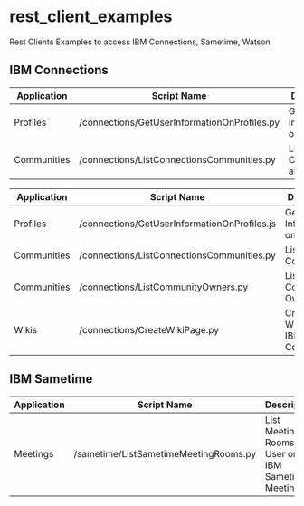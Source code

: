 # rest_client_examples

Rest Clients Examples to access IBM Connections, Sametime, Watson

## IBM Connections

| Application |  Script Name                               |   Description                                                  | Language |
|-------------|--------------------------------------------|----------------------------------------------------------------|----------|
| Profiles    |/connections/GetUserInformationOnProfiles.py|Get User Information on Profiles                |Python    |
| Communities |/connections/ListConnectionsCommunities.py  |List Communities and Owners       |Python    |



| Application |  Script Name                               |   Description                                                  | Language |
|-------------|--------------------------------------------|----------------------------------------------------------------|----------|
| Profiles    |/connections/GetUserInformationOnProfiles.js|Get User Information on Profiles                |Javascript/NodeJs    |
| Communities |/connections/ListConnectionsCommunities.py  |List Only Communities                |Javascript/NodeJs    |
| Communities |/connections/ListCommunityOwners.py         |List Comunity Owners              |Javascript/NodeJs    |
| Wikis       |/connections/CreateWikiPage.py              |Create a Wiki Page on IBM Connections              |Javascript/NodeJs    |




## IBM Sametime

| Application |            Script Name                  |   Description                                                  | Language |
|-------------|-----------------------------------------|----------------------------------------------------------------|----------|
| Meetings    |/sametime/ListSametimeMeetingRooms.py    |List Meeting Rooms of User on IBM Sametime Meetings             |Python    |

